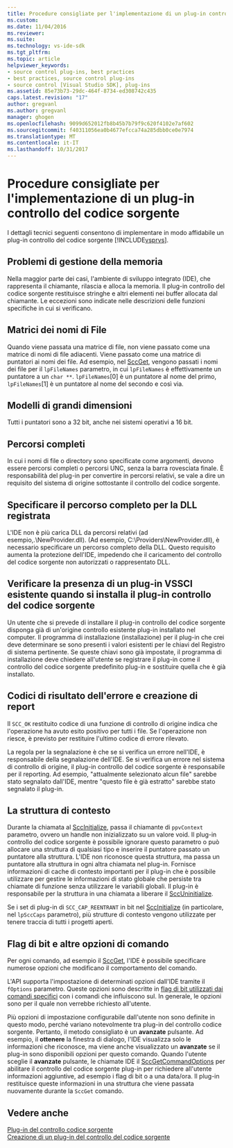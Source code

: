 ```yaml
---
title: Procedure consigliate per l'implementazione di un plug-in controllo del codice sorgente | Documenti Microsoft
ms.custom: 
ms.date: 11/04/2016
ms.reviewer: 
ms.suite: 
ms.technology: vs-ide-sdk
ms.tgt_pltfrm: 
ms.topic: article
helpviewer_keywords:
- source control plug-ins, best practices
- best practices, source control plug-ins
- source control [Visual Studio SDK], plug-ins
ms.assetid: 85e73b73-29dc-464f-8734-ed308742c435
caps.latest.revision: "17"
author: gregvanl
ms.author: gregvanl
manager: ghogen
ms.openlocfilehash: 9099d652012fb8b45b7b79f9c620f4102e7af602
ms.sourcegitcommit: f40311056ea0b4677efcca74a285dbb0ce0e7974
ms.translationtype: MT
ms.contentlocale: it-IT
ms.lasthandoff: 10/31/2017
---
```

# <a name="best-practices-for-implementing-a-source-control-plug-in"></a>Procedure consigliate per l'implementazione di un plug-in controllo del codice sorgente
I dettagli tecnici seguenti consentono di implementare in modo affidabile un plug-in controllo del codice sorgente [!INCLUDE[vsprvs](../code-quality/includes/vsprvs_md.md)].  
  
## <a name="memory-management-issues"></a>Problemi di gestione della memoria  
 Nella maggior parte dei casi, l'ambiente di sviluppo integrato (IDE), che rappresenta il chiamante, rilascia e alloca la memoria. Il plug-in controllo del codice sorgente restituisce stringhe e altri elementi nei buffer allocata dal chiamante. Le eccezioni sono indicate nelle descrizioni delle funzioni specifiche in cui si verificano.  
  
## <a name="arrays-of-file-names"></a>Matrici dei nomi di File  
 Quando viene passata una matrice di file, non viene passato come una matrice di nomi di file adiacenti. Viene passato come una matrice di puntatori ai nomi dei file. Ad esempio, nel [SccGet](../extensibility/sccget-function.md), vengono passati i nomi dei file per il `lpFileNames` parametro, in cui `lpFileNames` è effettivamente un puntatore a un `char **`. `lpFileNames`[0] è un puntatore al nome del primo, `lpFileNames`[1] è un puntatore al nome del secondo e così via.  
  
## <a name="large-model"></a>Modelli di grandi dimensioni  
 Tutti i puntatori sono a 32 bit, anche nei sistemi operativi a 16 bit.  
  
## <a name="fully-qualified-paths"></a>Percorsi completi  
 In cui i nomi di file o directory sono specificate come argomenti, devono essere percorsi completi o percorsi UNC, senza la barra rovesciata finale. È responsabilità del plug-in per convertire in percorsi relativi, se vale a dire un requisito del sistema di origine sottostante il controllo del codice sorgente.  
  
## <a name="specify-a-fully-qualified-path-for-the-registered-dll"></a>Specificare il percorso completo per la DLL registrata  
 L'IDE non è più carica DLL da percorsi relativi (ad esempio,.\NewProvider.dll). (Ad esempio, C:\Providers\NewProvider.dll), è necessario specificare un percorso completo della DLL. Questo requisito aumenta la protezione dell'IDE, impedendo che il caricamento del controllo del codice sorgente non autorizzati o rappresentato DLL.  
  
## <a name="check-for-an-existing-vssci-plug-in-when-you-install-your-source-control-plug-in"></a>Verificare la presenza di un plug-in VSSCI esistente quando si installa il plug-in controllo del codice sorgente  
 Un utente che si prevede di installare il plug-in controllo del codice sorgente disponga già di un'origine controllo esistente plug-in installato nel computer. Il programma di installazione (installazione) per il plug-in che crei deve determinare se sono presenti i valori esistenti per le chiavi del Registro di sistema pertinente. Se queste chiavi sono già impostate, il programma di installazione deve chiedere all'utente se registrare il plug-in come il controllo del codice sorgente predefinito plug-in e sostituire quella che è già installato.  
  
## <a name="error-result-codes-and-reporting"></a>Codici di risultato dell'errore e creazione di report  
 Il `SCC_OK` restituito codice di una funzione di controllo di origine indica che l'operazione ha avuto esito positivo per tutti i file. Se l'operazione non riesce, è previsto per restituire l'ultimo codice di errore rilevato.  
  
 La regola per la segnalazione è che se si verifica un errore nell'IDE, è responsabile della segnalazione dell'IDE. Se si verifica un errore nel sistema di controllo di origine, il plug-in controllo del codice sorgente è responsabile per il reporting. Ad esempio, "attualmente selezionato alcun file" sarebbe stato segnalato dall'IDE, mentre "questo file è già estratto" sarebbe stato segnalato il plug-in.  
  
## <a name="the-context-structure"></a>La struttura di contesto  
 Durante la chiamata al [SccInitialize](../extensibility/sccinitialize-function.md), passa il chiamante di `ppvContext` parametro, ovvero un handle non inizializzato su un valore void. Il plug-in controllo del codice sorgente è possibile ignorare questo parametro o può allocare una struttura di qualsiasi tipo e inserire il puntatore passato un puntatore alla struttura. L'IDE non riconosce questa struttura, ma passa un puntatore alla struttura in ogni altra chiamata nel plug-in. Fornisce informazioni di cache di contesto importanti per il plug-in che è possibile utilizzare per gestire le informazioni di stato globale che persiste tra chiamate di funzione senza utilizzare le variabili globali. Il plug-in è responsabile per la struttura in una chiamata a liberare il [SccUninitialize](../extensibility/sccuninitialize-function.md).  
  
 Se i set di plug-in di `SCC_CAP_REENTRANT` in bit nel [SccInitialize](../extensibility/sccinitialize-function.md) (in particolare, nel `lpSccCaps` parametro), più strutture di contesto vengono utilizzate per tenere traccia di tutti i progetti aperti.  
  
## <a name="bitflags-and-other-command-options"></a>Flag di bit e altre opzioni di comando  
 Per ogni comando, ad esempio il [SccGet](../extensibility/sccget-function.md), l'IDE è possibile specificare numerose opzioni che modificano il comportamento del comando.  
  
 L'API supporta l'impostazione di determinati opzioni dall'IDE tramite il `fOptions` parametro. Queste opzioni sono descritte in [flag di bit utilizzati dai comandi specifici](../extensibility/bitflags-used-by-specific-commands.md) con i comandi che influiscono sul. In generale, le opzioni sono per il quale non verrebbe richiesto all'utente.  
  
 Più opzioni di impostazione configurabile dall'utente non sono definite in questo modo, perché variano notevolmente tra plug-in del controllo codice sorgente. Pertanto, il metodo consigliato è un **avanzate** pulsante. Ad esempio, il **ottenere** la finestra di dialogo, l'IDE visualizza solo le informazioni che riconosce, ma viene anche visualizzato un **avanzate** se il plug-in sono disponibili opzioni per questo comando. Quando l'utente sceglie il **avanzate** pulsante, le chiamate IDE il [SccGetCommandOptions](../extensibility/sccgetcommandoptions-function.md) per abilitare il controllo del codice sorgente plug-in per richiedere all'utente informazioni aggiuntive, ad esempio i flag di bit o a una data/ora. Il plug-in restituisce queste informazioni in una struttura che viene passata nuovamente durante la `SccGet` comando.  
  
## <a name="see-also"></a>Vedere anche  
 [Plug-in del controllo codice sorgente](../extensibility/source-control-plug-ins.md)   
 [Creazione di un plug-in del controllo del codice sorgente](../extensibility/internals/creating-a-source-control-plug-in.md)